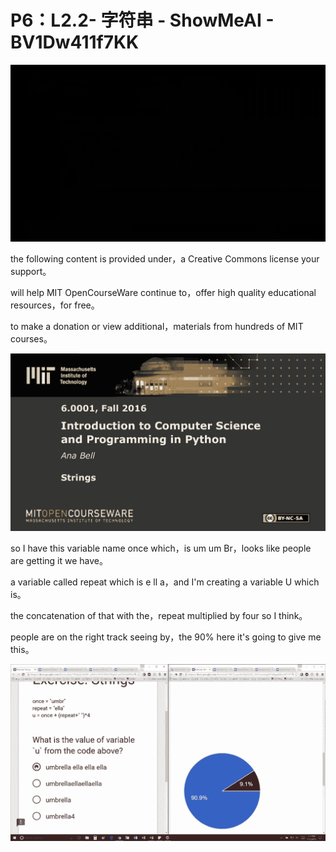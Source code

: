 # P6：L2.2- 字符串 - ShowMeAI - BV1Dw411f7KK

![](img/21577b8e88eaf5a2afd698d654786659_0.png)

the following content is provided under，a Creative Commons license your support。

will help MIT OpenCourseWare continue to，offer high quality educational resources，for free。

to make a donation or view additional，materials from hundreds of MIT courses。



![](img/21577b8e88eaf5a2afd698d654786659_2.png)

so I have this variable name once which，is um um Br，looks like people are getting it we have。

a variable called repeat which is e ll a，and I'm creating a variable U which is。

the concatenation of that with the，repeat multiplied by four so I think。

people are on the right track seeing by，the 90% here it's going to give me this。



![](img/21577b8e88eaf5a2afd698d654786659_4.png)